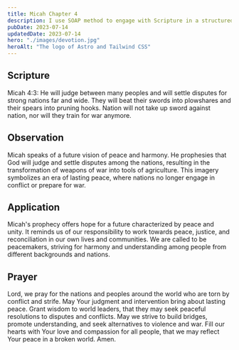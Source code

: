 ```yaml
---
title: Micah Chapter 4
description: I use SOAP method to engage with Scripture in a structured and meaningful way, allowing it to guide my actions, and strengthen relationship with God.
pubDate: 2023-07-14
updatedDate: 2023-07-14
hero: "./images/devotion.jpg"
heroAlt: "The logo of Astro and Tailwind CSS"
---
```


## Scripture

  


Micah 4:3: He will judge between many peoples and will settle disputes for strong nations far and wide. They will beat their swords into plowshares and their spears into pruning hooks. Nation will not take up sword against nation, nor will they train for war anymore.
  

## Observation

Micah speaks of a future vision of peace and harmony. He prophesies that God will judge and settle disputes among the nations, resulting in the transformation of weapons of war into tools of agriculture. This imagery symbolizes an era of lasting peace, where nations no longer engage in conflict or prepare for war.  


## Application

Micah's prophecy offers hope for a future characterized by peace and unity. It reminds us of our responsibility to work towards peace, justice, and reconciliation in our own lives and communities. We are called to be peacemakers, striving for harmony and understanding among people from different backgrounds and nations.
  
## Prayer

Lord, we pray for the nations and peoples around the world who are torn by conflict and strife. May Your judgment and intervention bring about lasting peace. Grant wisdom to world leaders, that they may seek peaceful resolutions to disputes and conflicts. May we strive to build bridges, promote understanding, and seek alternatives to violence and war. Fill our hearts with Your love and compassion for all people, that we may reflect Your peace in a broken world. Amen.